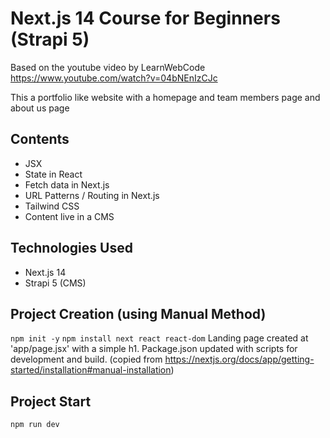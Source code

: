 # Next.js 14 Course for Beginners (Strapi 5)

Based on the youtube video by LearnWebCode https://www.youtube.com/watch?v=04bNEnIzCJc

This a portfolio like website with a homepage and team members page and about us page

## Contents

- JSX
- State in React
- Fetch data in Next.js
- URL Patterns / Routing in Next.js
- Tailwind CSS
- Content live in a CMS

## Technologies Used

- Next.js 14
- Strapi 5 (CMS)

## Project Creation (using Manual Method)

`npm init -y`
`npm install next react react-dom`
Landing page created at 'app/page.jsx' with a simple h1.
Package.json updated with scripts for development and build. (copied from https://nextjs.org/docs/app/getting-started/installation#manual-installation)

## Project Start

`npm run dev`
